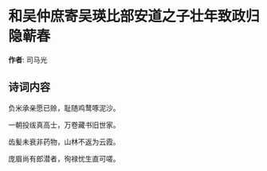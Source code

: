 # 和吴仲庶寄吴瑛比部安道之子壮年致政归隐蕲春

**作者**: 司马光

## 诗词内容

负米承亲愿已赊，耻随鸡鹜啄泥沙。

一朝投绂真高士，万卷藏书旧世家。

齿髪未衰非药物，山林不返为云霞。

庞眉尚有郎潜者，徇禄忧生直可嗟。

